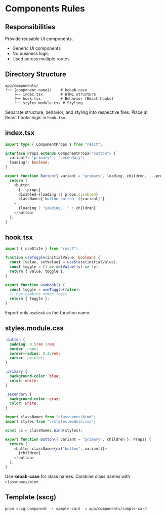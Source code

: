 # Components Rules

## Responsibilities

Provide reusable UI components.

- Generic UI components
- No business logic
- Used across multiple routes

## Directory Structure

```
app/components/
└── {component-name}/    # kebab-case
    ├── index.tsx        # HTML structure
    ├── hook.tsx         # Behavior (React hooks)
    └── styles.module.css # Styling
```

Separate structure, behavior, and styling into respective files. Place all React hooks logic in `hook.tsx`.

## index.tsx

```typescript
import type { ComponentProps } from "react";

interface Props extends ComponentProps<"button"> {
  variant?: "primary" | "secondary";
  loading?: boolean;
}

export function Button({ variant = "primary", loading, children, ...props }: Props) {
  return (
    <button
      {...props}
      disabled={loading || props.disabled}
      className={`button button--${variant}`}
    >
      {loading ? "Loading..." : children}
    </button>
  );
}
```

## hook.tsx

```typescript
import { useState } from "react";

function useToggle(initialValue: boolean) {
  const [value, setValue] = useState(initialValue);
  const toggle = () => setValue((v) => !v);
  return { value, toggle };
}

export function useHook() {
  const toggle = useToggle(false);
  // Can combine other logic
  return { toggle };
}
```

Export only `useHook` as the function name.

## styles.module.css

```css
.button {
  padding: 0.5rem 1rem;
  border: none;
  border-radius: 0.25rem;
  cursor: pointer;
}

.primary {
  background-color: blue;
  color: white;
}

.secondary {
  background-color: gray;
  color: white;
}
```

```typescript
import classNames from "classnames/bind";
import styles from "./styles.module.css";

const cx = classNames.bind(styles);

export function Button({ variant = "primary", children }: Props) {
  return (
    <button className={cx("button", variant)}>
      {children}
    </button>
  );
}
```

Use **kebab-case** for class names. Combine class names with `classnames/bind`.

## Template (sscg)

```bash
pnpm sscg component -r sample-card -o app/components/sample-card
```

